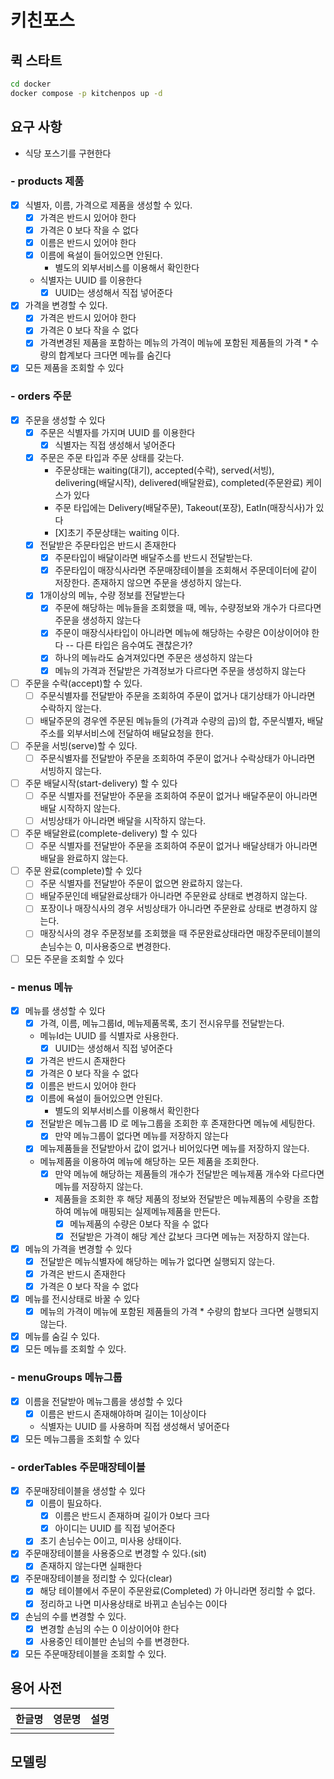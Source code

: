 # 키친포스

## 퀵 스타트

```sh
cd docker
docker compose -p kitchenpos up -d
```

## 요구 사항

- 식당 포스기를 구현한다
### - products 제품
- [X] 식별자, 이름, 가격으로 제품을 생성할 수 있다.
  - [X] 가격은 반드시 있어야 한다
  - [X] 가격은 0 보다 작을 수 없다
  - [X] 이름은 반드시 있어야 한다
  - [X] 이름에 욕설이 들어있으면 안된다.
    - 별도의 외부서비스를 이용해서 확인한다
  - 식별자는 UUID 를 이용한다
    - [X] UUID는 생성해서 직접 넣어준다
- [X] 가격을 변경할 수 있다.
  - [X] 가격은 반드시 있어야 한다
  - [X] 가격은 0 보다 작을 수 없다
  - [X] 가격변경된 제품을 포함하는 메뉴의 가격이 메뉴에 포함된 제품들의 가격 * 수량의 합계보다 크다면 메뉴를 숨긴다
- [X] 모든 제품을 조회할 수 있다
### - orders 주문
- [X] 주문을 생성할 수 있다
  - [X] 주문은 식별자를 가지며 UUID 를 이용한다
    - [X] 식별자는 직접 생성해서 넣어준다
  - [X] 주문은 주문 타입과 주문 상태를 갖는다.
    - 주문상태는 waiting(대기), accepted(수락), served(서빙), delivering(배달시작), delivered(배달완료), completed(주문완료) 케이스가 있다
    - 주문 타입에는 Delivery(배달주문), Takeout(포장), EatIn(매장식사)가 있다
    - [X]초기 주문상태는 waiting 이다.
  - [X] 전달받은 주문타입은 반드시 존재한다
    - [X] 주문타입이 배달이라면 배달주소를 반드시 전달받는다.
    - [X] 주문타입이 매장식사라면 주문매장테이블을 조회해서 주문데이터에 같이 저장한다. 존재하지 않으면 주문을 생성하지 않는다.
  - [X] 1개이상의 메뉴, 수량 정보를 전달받는다
    - [X] 주문에 해당하는 메뉴들을 조회했을 때, 메뉴, 수량정보와 개수가 다르다면 주문을 생성하지 않는다
    - [X] 주문이 매장식사타입이 아니라면 메뉴에 해당하는 수량은 0이상이어야 한다 -- 다른 타입은 음수여도 괜찮은가?
    - [X] 하나의 메뉴라도 숨겨져있다면 주문은 생성하지 않는다
    - [X] 메뉴의 가격과 전달받은 가격정보가 다르다면 주문을 생성하지 않는다
- [ ] 주문을 수락(accept)할 수 있다.
  - [ ] 주문식별자를 전달받아 주문을 조회하여 주문이 없거나 대기상태가 아니라면 수락하지 않는다.
  - [ ] 배달주문의 경우엔 주문된 메뉴들의 (가격과 수량의 곱)의 합, 주문식별자, 배달주소를 외부서비스에 전달하여 배달요청을 한다.
- [ ] 주문을 서빙(serve)할 수 있다.
  - [ ] 주문식별자를 전달받아 주문을 조회하여 주문이 없거나 수락상태가 아니라면 서빙하지 않는다.
- [ ] 주문 배달시작(start-delivery) 할 수 있다
  - [ ] 주문 식별자를 전달받아 주문을 조회하여 주문이 없거나 배달주문이 아니라면 배달 시작하지 않는다.
  - [ ] 서빙상태가 아니라면 배달을 시작하지 않는다.
- [ ] 주문 배달완료(complete-delivery) 할 수 있다
  - [ ] 주문 식별자를 전달받아 주문을 조회하여 주문이 없거나 배달상태가 아니라면 배달을 완료하지 않는다.
- [ ] 주문 완료(complete)할 수 있다
  - [ ] 주문 식별자를 전달받아 주문이 없으면 완료하지 않는다.
  - [ ] 배달주문인데 배달완료상태가 아니라면 주문완료 상태로 변경하지 않는다.
  - [ ] 포장이나 매장식사의 경우 서빙상태가 아니라면 주문완료 상태로 변경하지 않는다.
  - [ ] 매장식사의 경우 주문정보를 조회했을 때 주문완료상태라면 매장주문테이블의 손님수는 0, 미사용중으로 변경한다.
- [ ] 모든 주문을 조회할 수 있다
### - menus 메뉴
- [X] 메뉴를 생성할 수 있다
  - [X] 가격, 이름, 메뉴그룹Id, 메뉴제품목록, 초기 전시유무를 전달받는다.
  - 메뉴Id는 UUID 를 식별자로 사용한다.
    - [X] UUID는 생성해서 직접 넣어준다
  - [X] 가격은 반드시 존재한다
  - [X] 가격은 0 보다 작을 수 없다
  - [X] 이름은 반드시 있어야 한다
  - [X] 이름에 욕설이 들어있으면 안된다.
    - 별도의 외부서비스를 이용해서 확인한다
  - [X] 전달받은 메뉴그룹 ID 로 메뉴그룹을 조회한 후 존재한다면 메뉴에 세팅한다.
    - [X] 만약 메뉴그룹이 없다면 메뉴를 저장하지 않는다
  - [X] 메뉴제품들을 전달받아서 값이 없거나 비어있다면 메뉴를 저장하지 않는다.
  - 메뉴제품을 이용하여 메뉴에 해당하는 모든 제품을 조회한다.
    - [X] 만약 메뉴에 해당하는 제품들의 개수가 전달받은 메뉴제품 개수와 다르다면 메뉴를 저장하지 않는다.
    - 제품들을 조회한 후 해당 제품의 정보와 전달받은 메뉴제품의 수량을 조합하여 메뉴에 매핑되는 실제메뉴제품을 만든다.
      - [X] 메뉴제품의 수량은 0보다 작을 수 없다
      - [X] 전달받은 가격이 해당 계산 값보다 크다면 메뉴는 저장하지 않는다.
- [X] 메뉴의 가격을 변경할 수 있다
  - [X] 전달받은 메뉴식별자에 해당하는 메뉴가 없다면 실행되지 않는다.
  - [X] 가격은 반드시 존재한다
  - [X] 가격은 0 보다 작을 수 없다
- [X] 메뉴를 전시상태로 바꿀 수 있다
  - [X] 메뉴의 가격이 메뉴에 포함된 제품들의 가격 * 수량의 합보다 크다면 실행되지 않는다.
- [X] 메뉴를 숨길 수 있다.
- [X] 모든 메뉴를 조회할 수 있다.
### - menuGroups 메뉴그룹
- [X] 이름을 전달받아 메뉴그룹을 생성할 수 있다
  - [X] 이름은 반드시 존재해야하며 길이는 1이상이다
  - 식별자는 UUID 를 사용하며 직접 생성해서 넣어준다
- [X] 모든 메뉴그룹을 조회할 수 있다
### - orderTables 주문매장테이블
- [X] 주문매장테이블을 생성할 수 있다
  - [X] 이름이 필요하다.
    - [X] 이름은 반드시 존재하며 길이가 0보다 크다
    - [X] 아이디는 UUID 를 직접 넣어준다
  - [X] 초기 손님수는 0이고, 미사용 상태이다.
- [X] 주문매장테이블을 사용중으로 변경할 수 있다.(sit)
  - [X] 존재하지 않는다면 실패한다
- [X] 주문매장테이블을 정리할 수 있다(clear)
  - [X] 해당 테이블에서 주문이 주문완료(Completed) 가 아니라면 정리할 수 없다.
  - [X] 정리하고 나면 미사용상태로 바뀌고 손님수는 0이다
- [X] 손님의 수를 변경할 수 있다.
  - [X] 변경할 손님의 수는 0 이상이어야 한다
  - [X] 사용중인 테이블만 손님의 수를 변경한다.
- [X] 모든 주문매장테이블을 조회할 수 있다.
## 용어 사전

| 한글명 | 영문명 | 설명 |
| --- | --- | --- |
|  |  |  |

## 모델링
